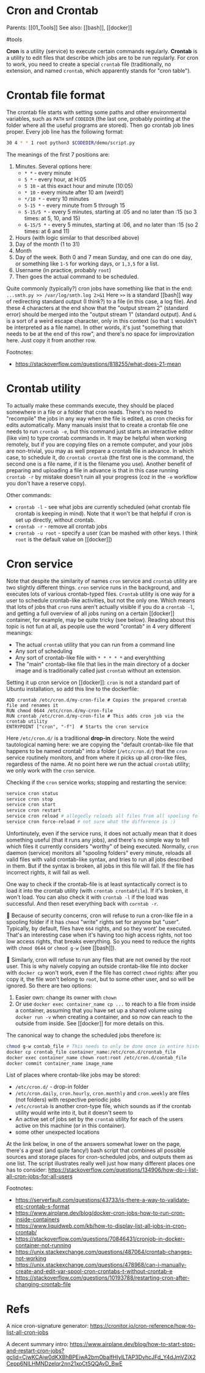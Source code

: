 # Cron and Crontab

Parents: [[01_Tools]]
See also: [[bash]], [[docker]]

#tools


**Cron** is a utility (service) to execute certain commands regularly. **Crontab** is a utility to edit files that describe which jobs are to be run regularly. For cron to work, you need to create a special `crontab` file (traditionally, no extension, and named `crontab`, which apparently stands for "cron table"). 

# Crontab file format

The crontab file starts with setting some paths and other environmental variables, such as  `PATH` snf `CODEDIR` (the last one, probably pointing at the folder where all the useful programs are stored). Then go crontab job lines proper.  Every job line has the following format:

```bash
30 4 * * 1 root python3 $CODEDIR/demo/script.py
```
The meanings of the first 7 positions are:
1. Minutes. Several options here:
    * `* *`  - every minute
    * `5 *` - every hour, at H:05
    * `5 10` - at this exact hour and minute (10:05)
    * `* 10` - every minute after 10 am (weird!)
    * `*/10 *` - every 10 minutes
    * `5-15 *` - every minute from 5 through 15
    * `5-15/5 *` - every 5 minutes, starting at :05 and no later than :15 (so 3 times: at 5, 10, and 15)
    * `6-15/5 *` - every 5 minutes, starting at :06, and no later than :15 (so 2 times: at 6 and 11)
3. Hours (with logic similar to that described above)
4. Day of the month (1 to 31)
5. Month
6. Day of the week. Both 0 and 7 mean Sunday, and one can do one day, or something like `1-5` for working days, or `1,3,5` for a list.
7. Username (in practice, probably `root`)
8. Then goes the actual command to be scheduled.

Quite commonly (typically?) cron jobs have something like that in the end: `...smth.py >> /var/log/smth.log 2>&1`
Here `>>` is a standard [[bash]] way of redirecting standard output (I think?) to a file (in this case, a log file). And these 4 characters at the end show that the "output stream 2" (standard error) should be merged into the "output stream 1" (standard output). And `&` is a sort of a weird escape character, only in this context (so that `1` wouldn't be interpreted as a file name). In other words, it's just "something that needs to be at the end of this row", and there's no space for iimprovization here. Just copy it from another row.

Footnotes:
* https://stackoverflow.com/questions/818255/what-does-21-mean

# Crontab utility

To actually make these commands execute, they should be placed somewhere in a file or a folder that cron reads. There's no need to "recompile" the jobs in any way when the file is edited, as cron checks for edits automatically. Many manuals insist that to create a crontab file one needs to run `crontab -e`, but this command just starts an interactive editor (like vim) to type crontab commands in. It may be helpful when working remotely, but if you are copying files on a remote computer, and your jobs are non-trivial, you may as well prepare a crontab file in advance. In which case, to schedule it, do `crontab crontab` (the first one is the command, the second one is a file name, if it is the filename you use). Another benefit of preparing and uploading a file in advance is that in this case running `crontab -r` by mistake doesn't ruin all your progress (coz in the `-e` workflow you don't have a reserve copy).

Other commands:
* `crontab -l` - see what jobs are currently scheduled (what crontab file crontab is keeping in mind). Note that it won't be that helpful if cron is set up directly, without crontab.
* `crontab -r` - remove all crontab jobs
* `crontab -u root` - specify a user (can be mashed with other keys. I think `root` is the default value on [[docker]])

# Cron service

Note that despite the similarity of names `cron` service and `crontab` utility are two slightly different things. `cron` service runs in the background, and executes lots of various crontab-typed files. `Crontab` utility is one way for a user to schedule crontab-like activities, but not the only one. Which means that lots of jobs that `cron` runs aren't actually visible if you do a `crontab -l`, and getting a full overview of all jobs runing on a certain [[docker]] container, for example, may be quite tricky (see below). Reading about this topic is not fun at all, as people use the word "crontab" in 4 very different meanings:
* The actual `crontab` utility that you can run from a command line
* Any sort of scheduling
* Any sort of crontab-like file with `* * * * *` and everyhthing
* The "main" crontab-like file that lies in the main directory of a docker image and is traditionally called just `crontab` without an extension.

Setting it up cron service on [[docker]]: `cron` is not a standard part of Ubuntu installation, so add this line to the dockerfile:
```docker
ADD crontab /etc/cron.d/my-cron-file # Copies the prepared crontab file and renames it
RUN chmod 0644 /etc/cron.d/my-cron-file
RUN crontab /etc/cron.d/my-cron-file # This adds cron job via the crontab utility
ENTRYPOINT ["cron", "-f"]  # Starts the cron service
```
Here `/etc/cron.d/` is a traditional **drop-in** directory. Note the weird tautological naming here: we are copying the "default crontab-like file that happens to be named crontab" into a folder (`/etc/cron.d/`) that the `cron` service routinely monitors, and from where it picks up all cron-like files, regardless of the name. At no point here we run the actual `crontab` utility; we only work with the `cron` service.

Checking if the `cron` service works; stopping and restarting the service:
```bash
service cron status
service cron stop
service cron start
service cron restart
service cron reload # allegedly reloads all files from all spooling folders
service cron force-reload # not sure what the difference is :)
```
Unfortinutely, even if the service runs, it does not actually mean that it does something useful (that it runs any jobs), and there's no simple way to tell which files it currently considers "worthy" of being executed. Normally, `cron` daemon (service) monitors all "spooling folders" every minute, reloads all valid files with valid crontab-like syntax, and tries to run all jobs described in them. But if the syntax is broken, all jobs in this file will fail. If the file has incorrect rights, it will fail as well.

One way to check if the crontab-file is at least syntactically correct is to load it into the crontab utility (with `crontab crontabfile`). If it's broken, it won't load. You can also check it with `crontab -l` if the load was successful. And then reset everything back with `corntab -r`. 

🧿 Because of security concerns, cron will refuse to run a cron-like file in a spooling folder if it has `chmod` "write" rights set for anyone but "user". Typically, by default, files have `664` rights, and so they wont' be executed. That's an interesting case when it's having too high access rights, not too low access rights, that breaks everything. So you need to reduce the rights with `chmod 0644` or `chmod g-w` (see [[bash]]).

🧿 Similarly, cron will refuse to run any files that are not owned by the root user. This is why naively copying an outside crontab-like file into docker with `docker cp` won't work, even if the file has correct `chmod` rights: after you copy it, the file won't belong to `root`, but to some other user, and so will be ignored. So there are two options:
1. Easier own:  change its owner with `chown`
2. Or use `docker exec container_name cp ...` to reach to a file from inside a container, assuming that you have set up a shared volume using `docker run -v` when creating a container, and so now can reach to the outside from inside. See [[docker]] for more details on this.

The canonical way to change the scheduled jobs therefore is:
```bash
chmod g-w contab_file # This needs to only be done once in entire history of this repo
docker cp crontab_file container_name:/etc/cron.d/crontab_file
docker exec container_name chown root:root /etc/cron.d/contab_file
docker commit container_name image_name
```

List of places where crontab-like jobs may be stored:
* `/etc/cron.d/` - drop-in folder 
* `/etc/cron.daily`, `cron.hourly`, `cron.monthly` and `cron.weekly` are files (not folders) with respective periodic jobs
* `/etc/crontab` is another cron-type file, which sounds as if the crontab utility would write into it, but it doesn't seem to
* An active set of jobs set by the `crontab` utility for each of the users active on this machine (or in this container).
* some other unexpected locations

At the link below, in one of the answers somewhat lower on the page, there's a great (and quite fancy!) bash script that combines all possible sources and storage places for cron-scheduled jobs, and outputs them as one list. The script illustrates really well just how many different places one has to consider:
https://stackoverflow.com/questions/134906/how-do-i-list-all-cron-jobs-for-all-users

Footnotes:
* https://serverfault.com/questions/43733/is-there-a-way-to-validate-etc-crontab-s-format
* https://www.airplane.dev/blog/docker-cron-jobs-how-to-run-cron-inside-containers
* https://www.liquidweb.com/kb/how-to-display-list-all-jobs-in-cron-crontab/
* https://stackoverflow.com/questions/70846431/cronjob-in-docker-container-not-running
* https://unix.stackexchange.com/questions/487064/crontab-changes-not-working
* https://unix.stackexchange.com/questions/478968/can-i-manually-create-and-edit-var-spool-cron-crontabs-t-without-crontab-e
* https://stackoverflow.com/questions/10193788/restarting-cron-after-changing-crontab-file

# Refs

A nice cron-signature generator:
https://cronitor.io/cron-reference/how-to-list-all-cron-jobs

A decent summary intro:
https://www.airplane.dev/blog/how-to-start-stop-and-restart-cron-jobs?gclid=CjwKCAjw0dKXBhBPEiwA2bmObalfHIylLTAP3DvhcJFd_Y4dJmVZjX2Cepp6NILHMNDzelqr2nn21xoCt5QQAvD_BwE


